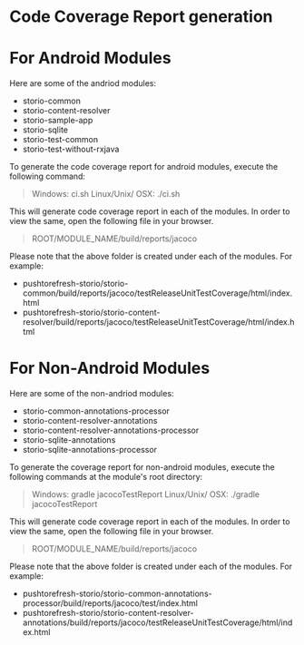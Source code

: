 # Code Coverage Report generation

# For Android Modules

Here are some of the andriod modules:
* storio-common
* storio-content-resolver
* storio-sample-app
* storio-sqlite
* storio-test-common
* storio-test-without-rxjava

To generate the code coverage report for android modules, execute the following command:

> Windows: ci.sh
> Linux/Unix/ OSX: ./ci.sh

This will generate code coverage report in each of the modules. In order to view the same, open the following file in your browser.
> ROOT/MODULE_NAME/build/reports/jacoco

Please note that the above folder is created under each of the modules. For example:
* pushtorefresh-storio/storio-common/build/reports/jacoco/testReleaseUnitTestCoverage/html/index.html
* pushtorefresh-storio/storio-content-resolver/build/reports/jacoco/testReleaseUnitTestCoverage/html/index.html

# For Non-Android Modules

Here are some of the non-andriod modules:
* storio-common-annotations-processor
* storio-content-resolver-annotations
* storio-content-resolver-annotations-processor
* storio-sqlite-annotations
* storio-sqlite-annotations-processor

To generate the coverage report for non-android modules, execute the following commands at the module's root directory:

> Windows: gradle jacocoTestReport
> Linux/Unix/ OSX: ./gradle jacocoTestReport

This will generate code coverage report in each of the modules. In order to view the same, open the following file in your browser.
> ROOT/MODULE_NAME/build/reports/jacoco

Please note that the above folder is created under each of the modules. For example:
* pushtorefresh-storio/storio-common-annotations-processor/build/reports/jacoco/test/index.html
* pushtorefresh-storio/storio-content-resolver-annotations/build/reports/jacoco/testReleaseUnitTestCoverage/html/index.html